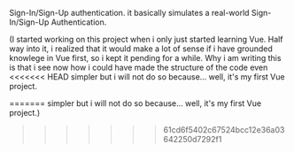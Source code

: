 Sign-In/Sign-Up authentication.
it basically simulates a real-world Sign-In/Sign-Up Authentication.


(I started working on this project when i only just started learning Vue. Half way into it,
i realized that it would make a lot of sense if i have grounded knowlege in Vue first, so
i kept it pending for a while.
Why i am writing this is that i see now how i could have made the structure of the code even
<<<<<<< HEAD
simpler but i will not do so because... well, it's my first Vue project.

<!-- Script -->

=======
simpler but i will not do so because... well, it's my first Vue project.)
>>>>>>> 61cd6f5402c67524bcc12e36a03642250d7292f1
